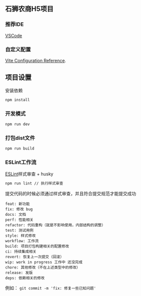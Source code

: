 ## 石狮农商H5项目
### 推荐IDE

[VSCode](https://code.visualstudio.com/)

### 自定义配置

[Vite Configuration Reference](https://vitejs.dev/config/).

## 项目设置
安装依赖
```sh
npm install
```

### 开发模式

```sh
npm run dev
```

### 打包dist文件

```sh
npm run build
```

###  ESLint工作流
[ESLint](https://eslint.org/)样式审查 + husky

```sh
npm run lint // 执行样式审查
```

提交代码的时候必须通过样式审查，并且符合提交规范才能提交成功

```
feat: 新功能
fix: 修改 bug
docs: 文档
perf: 性能相关
refactor: 代码重构（就是不影响使用，内部结构的调整）
test: 测试用例
style: 样式修改
workflow: 工作流
build: 项目打包构建相关的配置修改
ci: 持续集成相关
revert: 恢复上一次提交（回滚）
wip: work in progress 工作中 还没完成
chore: 其他修改（不在上述类型中的修改）
release: 发版
deps: 依赖相关的修改

```

例如： `git commit -m 'fix: 修复一些已知问题'`